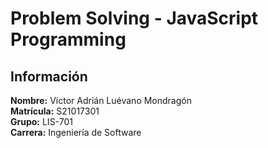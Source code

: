 # Problem Solving - JavaScript Programming

## Información
**Nombre:** Víctor Adrián Luévano Mondragón  
**Matrícula:** S21017301  
**Grupo:** LIS-701  
**Carrera:** Ingeniería de Software 
